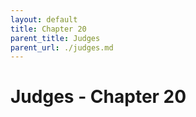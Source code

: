 ```yaml
---
layout: default
title: Chapter 20
parent_title: Judges
parent_url: ./judges.md
---
```


# Judges - Chapter 20
